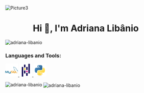 ![Picture3](https://github.com/adriana-libanio/adriana-libanio/assets/162932884/8aec98e0-1575-486c-9daf-1872625bbd6f)


<h1 align="center">Hi 👋, I'm Adriana Libânio</h1>
<p align="left"> <img src="https://komarev.com/ghpvc/?username=adriana-libanio&label=Profile%20views&color=0e75b6&style=flat" alt="adriana-libanio" /> </p>



<p align="left">
</p>

<h3 align="left">Languages and Tools:</h3>
<p align="left"> <a href="https://www.mysql.com/" target="_blank" rel="noreferrer"> <img src="https://raw.githubusercontent.com/devicons/devicon/master/icons/mysql/mysql-original-wordmark.svg" alt="mysql" width="40" height="40"/> </a> <a href="https://pandas.pydata.org/" target="_blank" rel="noreferrer"> <img src="https://raw.githubusercontent.com/devicons/devicon/2ae2a900d2f041da66e950e4d48052658d850630/icons/pandas/pandas-original.svg" alt="pandas" width="40" height="40"/> </a> <a href="https://www.python.org" target="_blank" rel="noreferrer"> <img src="https://raw.githubusercontent.com/devicons/devicon/master/icons/python/python-original.svg" alt="python" width="40" height="40"/> </a> </p>

<p><img align="left" src="https://github-readme-stats.vercel.app/api/top-langs?username=adriana-libanio&show_icons=true&locale=en&layout=compact" alt="adriana-libanio" /></p>

<p>&nbsp;<img align="center" src="https://github-readme-stats.vercel.app/api?username=adriana-libanio&show_icons=true&locale=en" alt="adriana-libanio" /></p>


